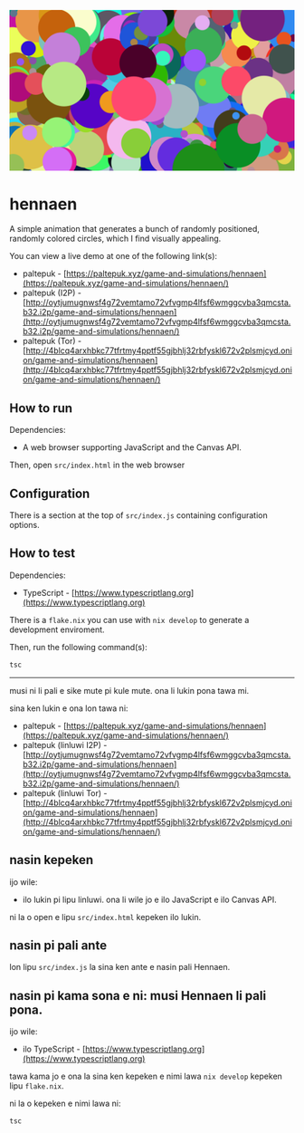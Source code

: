 ![screenshot](screenshot.png)

# hennaen

A simple animation that generates a bunch of randomly positioned, randomly
colored circles, which I find visually appealing.

You can view a live demo at one of the following link(s):

- paltepuk - [https://paltepuk.xyz/game-and-simulations/hennaen](https://paltepuk.xyz/game-and-simulations/hennaen/)
- paltepuk (I2P) - [http://oytjumugnwsf4g72vemtamo72vfvgmp4lfsf6wmggcvba3qmcsta.b32.i2p/game-and-simulations/hennaen](http://oytjumugnwsf4g72vemtamo72vfvgmp4lfsf6wmggcvba3qmcsta.b32.i2p/game-and-simulations/hennaen/)
- paltepuk (Tor) - [http://4blcq4arxhbkc77tfrtmy4pptf55gjbhlj32rbfyskl672v2plsmjcyd.onion/game-and-simulations/hennaen](http://4blcq4arxhbkc77tfrtmy4pptf55gjbhlj32rbfyskl672v2plsmjcyd.onion/game-and-simulations/hennaen/)

## How to run

Dependencies:

- A web browser supporting JavaScript and the Canvas API.

Then, open `src/index.html` in the web browser

## Configuration

There is a section at the top of `src/index.js` containing configuration options.

## How to test

Dependencies:

- TypeScript - [https://www.typescriptlang.org](https://www.typescriptlang.org)

There is a `flake.nix` you can use with `nix develop` to generate a development
enviroment.

Then, run the following command(s):

```sh
tsc
```

---

musi ni li pali e sike mute pi kule mute. ona li lukin pona tawa mi.

sina ken lukin e ona lon tawa ni:

- paltepuk - [https://paltepuk.xyz/game-and-simulations/hennaen](https://paltepuk.xyz/game-and-simulations/hennaen/)
- paltepuk (linluwi I2P) - [http://oytjumugnwsf4g72vemtamo72vfvgmp4lfsf6wmggcvba3qmcsta.b32.i2p/game-and-simulations/hennaen](http://oytjumugnwsf4g72vemtamo72vfvgmp4lfsf6wmggcvba3qmcsta.b32.i2p/game-and-simulations/hennaen/)
- paltepuk (linluwi Tor) - [http://4blcq4arxhbkc77tfrtmy4pptf55gjbhlj32rbfyskl672v2plsmjcyd.onion/game-and-simulations/hennaen](http://4blcq4arxhbkc77tfrtmy4pptf55gjbhlj32rbfyskl672v2plsmjcyd.onion/game-and-simulations/hennaen/)

## nasin kepeken

ijo wile:

- ilo lukin pi lipu linluwi. ona li wile jo e ilo JavaScript e ilo Canvas API.

ni la o open e lipu `src/index.html` kepeken ilo lukin.

## nasin pi pali ante

lon lipu `src/index.js` la sina ken ante e nasin pali Hennaen.

## nasin pi kama sona e ni: musi Hennaen li pali pona.

ijo wile:

- ilo TypeScript - [https://www.typescriptlang.org](https://www.typescriptlang.org)

tawa kama jo e ona la sina ken kepeken e nimi lawa `nix develop` kepeken lipu
`flake.nix`.

ni la o kepeken e nimi lawa ni:

```sh
tsc
```
